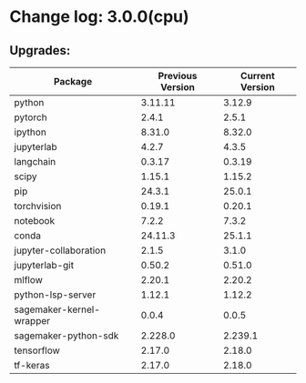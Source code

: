 # Change log: 3.0.0(cpu)

## Upgrades: 

Package | Previous Version | Current Version
---|---|---
python|3.11.11|3.12.9
pytorch|2.4.1|2.5.1
ipython|8.31.0|8.32.0
jupyterlab|4.2.7|4.3.5
langchain|0.3.17|0.3.19
scipy|1.15.1|1.15.2
pip|24.3.1|25.0.1
torchvision|0.19.1|0.20.1
notebook|7.2.2|7.3.2
conda|24.11.3|25.1.1
jupyter-collaboration|2.1.5|3.1.0
jupyterlab-git|0.50.2|0.51.0
mlflow|2.20.1|2.20.2
python-lsp-server|1.12.1|1.12.2
sagemaker-kernel-wrapper|0.0.4|0.0.5
sagemaker-python-sdk|2.228.0|2.239.1
tensorflow|2.17.0|2.18.0
tf-keras|2.17.0|2.18.0
